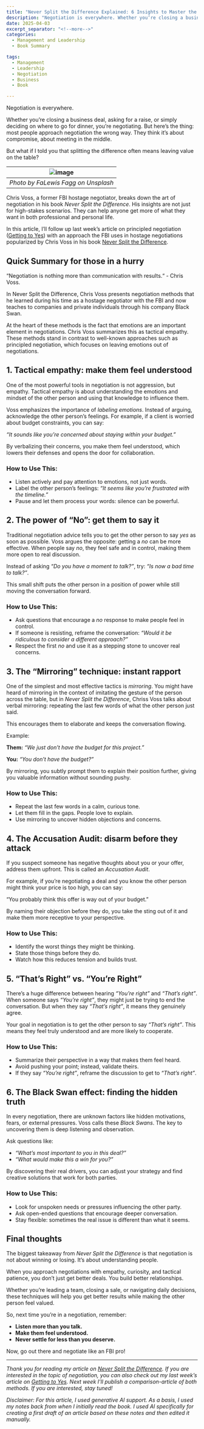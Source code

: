 ```yaml
---
title: "Never Split the Difference Explained: 6 Insights to Master the FBI’s Negotiation Secrets"
description: "Negotiation is everywhere. Whether you’re closing a business deal, asking for a raise, or simply deciding on where to go for dinner, you’re negotiating. But here’s the thing: most people approach negotiation the wrong way. They think it’s about compromise, about meeting in the middle. But what if I told you that splitting the difference often means leaving value on the table?"
date: 2025-04-03
excerpt_separator: "<!--more-->"
categories:
  - Management and Leadership
  - Book Summary

tags:
  - Management
  - Leadership
  - Negotiation
  - Business
  - Book

---
```


Negotiation is everywhere.

Whether you’re closing a business deal, asking for a raise, or simply deciding on where to go for dinner, you’re negotiating. But here’s the thing: most people approach negotiation the wrong way. They think it’s about compromise, about meeting in the middle.

But what if I told you that splitting the difference often means leaving value on the table?

| ![image](/assets/images/lewis-fagg-split-unsplash.jpg) |
|:--:|
| *Photo by FaLewis Fagg on Unsplash* |

Chris Voss, a former FBI hostage negotiator, breaks down the art of negotiation in his book *Never Split the Difference*. His insights are not just for high-stakes scenarios. They can help anyone get more of what they want in both professional and personal life.

In this article, I’ll follow up last week’s article on principled negotiation ([Getting to Yes](https://www.google.com/search?q=getting+to+yes)) with an approach the FBI uses in hostage negotiations popularized by Chris Voss in his book [Never Split the Difference](https://www.google.com/search?q=never+split+the+difference).

## Quick Summary for those in a hurry

“Negotiation is nothing more than communication with results.“ - Chris Voss.

In Never Split the Difference, Chris Voss presents negotiation methods that he learned during his time as a hostage negotiator with the FBI and now teaches to companies and private individuals through his company Black Swan.

At the heart of these methods is the fact that emotions are an important element in negotiations. Chris Voss summarizes this as tactical empathy. These methods stand in contrast to well-known approaches such as principled negotiation, which focuses on leaving emotions out of negotiations.

## 1. **Tactical empathy: make them feel understood**

One of the most powerful tools in negotiation is not aggression, but empathy. Tactical empathy is about understanding the emotions and mindset of the other person and using that knowledge to influence them.

Voss emphasizes the importance of *labeling emotions*. Instead of arguing, acknowledge the other person’s feelings. For example, if a client is worried about budget constraints, you can say:

*“It sounds like you’re concerned about staying within your budget.”*

By verbalizing their concerns, you make them feel understood, which lowers their defenses and opens the door for collaboration.

### **How to Use This:**

- Listen actively and pay attention to emotions, not just words.
- Label the other person’s feelings: *“It seems like you’re frustrated with the timeline.”*
- Pause and let them process your words: silence can be powerful.

## 2. **The power of “No”: get them to say it**

Traditional negotiation advice tells you to get the other person to say *yes* as soon as possible. Voss argues the opposite: getting a *no* can be more effective. When people say *no*, they feel safe and in control, making them more open to real discussion.

Instead of asking *“Do you have a moment to talk?”*, try: *“Is now a bad time to talk?”*.

This small shift puts the other person in a position of power while still moving the conversation forward.

### **How to Use This:**

- Ask questions that encourage a *no* response to make people feel in control.
- If someone is resisting, reframe the conversation: *“Would it be ridiculous to consider a different approach?”*
- Respect the first *no* and use it as a stepping stone to uncover real concerns.

## 3. **The “Mirroring” technique: instant rapport**

One of the simplest and most effective tactics is *mirroring*. You might have heard of mirroring in the context of imitating the gesture of the person across the table, but in *Never Split the Difference*, Chriss Voss talks about verbal mirroring: repeating the last few words of what the other person just said.

This encourages them to elaborate and keeps the conversation flowing.

Example:

**Them:** *“We just don’t have the budget for this project.”*

**You:** *“You don’t have the budget?”*

By mirroring, you subtly prompt them to explain their position further, giving you valuable information without sounding pushy.

### **How to Use This:**

- Repeat the last few words in a calm, curious tone.
- Let them fill in the gaps. People love to explain.
- Use mirroring to uncover hidden objections and concerns.

## 4. **The Accusation Audit: disarm before they attack**

If you suspect someone has negative thoughts about you or your offer, address them upfront. This is called an *Accusation Audit*.

For example, if you’re negotiating a deal and you know the other person might think your price is too high, you can say:

“You probably think this offer is way out of your budget.”

By naming their objection before they do, you take the sting out of it and make them more receptive to your perspective.

### **How to Use This:**

- Identify the worst things they might be thinking.
- State those things before they do.
- Watch how this reduces tension and builds trust.

## 5. **“That’s Right” vs. “You’re Right”**

There’s a huge difference between hearing *“You’re right”* and *“That’s right”*. When someone says *“You’re right”*, they might just be trying to end the conversation. But when they say *“That’s right”*, it means they genuinely agree.

Your goal in negotiation is to get the other person to say *“That’s right”*. This means they feel truly understood and are more likely to cooperate.

### **How to Use This:**

- Summarize their perspective in a way that makes them feel heard.
- Avoid pushing your point; instead, validate theirs.
- If they say *“You’re right”*, reframe the discussion to get to *“That’s right”*.

## 6. **The Black Swan effect: finding the hidden truth**

In every negotiation, there are unknown factors like hidden motivations, fears, or external pressures. Voss calls these *Black Swans*. The key to uncovering them is deep listening and observation.

Ask questions like:

- *“What’s most important to you in this deal?”*
- *“What would make this a win for you?”*

By discovering their real drivers, you can adjust your strategy and find creative solutions that work for both parties.

### **How to Use This:**

- Look for unspoken needs or pressures influencing the other party.
- Ask open-ended questions that encourage deeper conversation.
- Stay flexible: sometimes the real issue is different than what it seems.

## **Final thoughts**

The biggest takeaway from *Never Split the Difference* is that negotiation is not about winning or losing. It’s about understanding people.

When you approach negotiations with empathy, curiosity, and tactical patience, you don’t just get better deals. You build better relationships.

Whether you’re leading a team, closing a sale, or navigating daily decisions, these techniques will help you get better results while making the other person feel valued.

So, next time you’re in a negotiation, remember:

- **Listen more than you talk.**
- **Make them feel understood.**
- **Never settle for less than you deserve.**

Now, go out there and negotiate like an FBI pro!

---

*Thank you for reading my article on [Never Split the Difference](https://www.google.com/search?q=never+split+the+difference). If you are interested in the topic of negotiation, you can also check out my last week’s article on [Getting to Yes](https://www.google.com/search?q=getting+to+yes). Next week I’ll publish a comparison-article of both methods. If you are interested, stay tuned!*

*Disclaimer: For this article, I used generative AI support. As a basis, I used my notes back from when I initially read the book. I used AI specifically for creating a first draft of an article based on these notes and then edited it manually.*